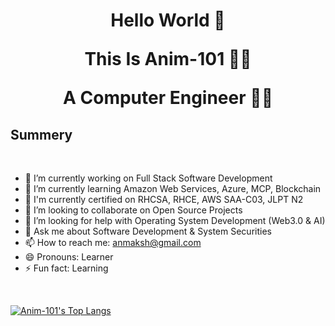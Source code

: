 <h1 align="center">

Hello World 👋

This Is Anim-101 :astronaut:
  
A Computer Engineer  :technologist:

</h1>

<h2> Summery </h2>

<br>

- 🔭 I’m currently working on Full Stack Software Development
- 🌱 I’m currently learning Amazon Web Services, Azure, MCP, Blockchain
- :book: I'm currently certified on RHCSA, RHCE, AWS SAA-C03, JLPT N2
- 👯 I’m looking to collaborate on Open Source Projects
- 🤔 I’m looking for help with Operating System Development (Web3.0 & AI)
- 💬 Ask me about Software Development & System Securities
- 📫 How to reach me: anmaksh@gmail.com
- 😄 Pronouns: Learner
- ⚡ Fun fact: Learning

</br>

[![Anim-101's Top Langs](https://github-readme-stats.vercel.app/api/top-langs/?username=anim-101&layout=compact&langs_count=10)](https://github.com/anim-101/github-readme-stats)    
